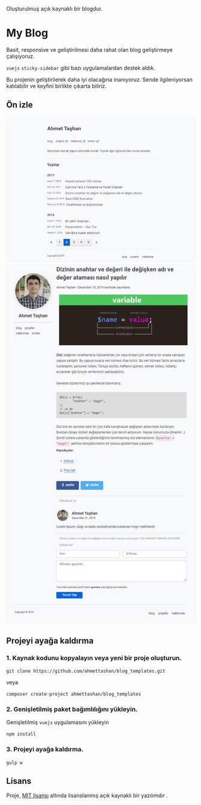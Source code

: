  Oluşturulmuş açık kaynaklı bir blogdur.

# My Blog

Basit, responsive ve geliştirilmesi daha rahat olan blog geliştirmeye çalışıyoruz. 

`vuejs` `sticky-sidebar` gibi bazı uygulamalardan destek aldık.

Bu projenin geliştirilerek daha iyi olacağına inanıyoruz. Sende ilgileniyorsan katılabilir ve keyfini birlikte çıkarta biliriz.

## Ön izle

![](https://raw.githubusercontent.com/ahmettashan/blog_templates/master/screenshot/screenshot-1.jpg)
![](https://raw.githubusercontent.com/ahmettashan/blog_templates/master/screenshot/screenshot-2.jpg)

## Projeyi ayağa kaldırma

### 1. Kaynak kodunu kopyalayın veya yeni bir proje oluşturun.

 ```
 git clone https://github.com/ahmettashan/blog_templates.git
 ```

veya

```
composer create-project ahmettashan/blog_templates
```

### 2. Genişletilmiş paket bağımlılığını yükleyin.

Genişletilmiş `vuejs` uygulamasını yükleyin

```
npm install
```

### 3. Projeyi ayağa kaldırma.

```
gulp w
```



## Lisans

 Proje, [MIT lisansı](http://opensource.org/licenses/MIT) altında lisanslanmış açık kaynaklı bir yazılımdır . 